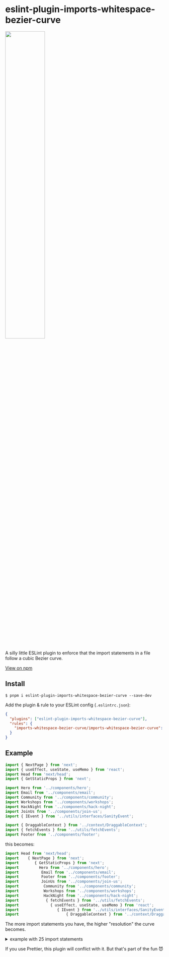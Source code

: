 # eslint-plugin-imports-whitespace-bezier-curve

<img src="https://github.com/MatthewStanciu/eslint-plugin-imports-whitespace-bezier-curve/assets/14811170/977689d1-5873-453d-8d10-6abfde40b991" width="50%" />

A silly little ESLint plugin to enforce that the import statements in a file follow a cubic Bezier curve.

[View on npm](https://www.npmjs.com/package/eslint-plugin-imports-whitespace-bezier-curve)

## Install

`$ pnpm i eslint-plugin-imports-whitespace-bezier-curve --save-dev`

Add the plugin & rule to your ESLint config (`.eslintrc.json`):

```json
{
  "plugins": ["eslint-plugin-imports-whitespace-bezier-curve"],
  "rules": {
    "imports-whitespace-bezier-curve/imports-whitespace-bezier-curve": "warn"
  }
}
```

## Example

```js
import { NextPage } from 'next';
import { useEffect, useState, useMemo } from 'react';
import Head from 'next/head';
import { GetStaticProps } from 'next';

import Hero from '../components/hero';
import Email from '../components/email';
import Community from '../components/community';
import Workshops from '../components/workshops';
import HackNight from '../components/hack-night';
import JoinUs from '../components/join-us';
import { IEvent } from '../utils/interfaces/SanityEvent';

import { DraggableContext } from '../context/DraggableContext';
import { fetchEvents } from '../utils/fetchEvents';
import Footer from '../components/footer';
```

this becomes:

```js
import Head from 'next/head';
import    { NextPage } from 'next';
import       { GetStaticProps } from 'next';
import         Hero from '../components/hero';
import          Email from '../components/email';
import          Footer from '../components/footer';
import          JoinUs from '../components/join-us';
import           Community from '../components/community';
import           Workshops from '../components/workshops';
import           HackNight from '../components/hack-night';
import            { fetchEvents } from '../utils/fetchEvents';
import              { useEffect, useState, useMemo } from 'react';
import                 { IEvent } from '../utils/interfaces/SanityEvent';
import                     { DraggableContext } from '../context/DraggableContext';
```

The more import statements you have, the higher "resolution" the curve becomes.

<details>

<summary>example with 25 import statements</summary>

```js
import Test1 from 'a';
import Test2 from 'bv';
import Test3 from 'ckj';
import Test4 from 'dqwe';
import Test5 from 'fniru';
import Test6 from 'gtshjy';
import Test7 from 'haklsdh';
import Test8 from 'ipmjelqs';
import Test9 from 'jdmwekfle';
import Test10 from 'kjawioefjw';
import Test11 from 'lheuaklsjfl';
import Test13 from 'nahdslieurnb';
import Test12 from 'mgdlqwejtskj';
import Test14 from 'ogdkwmeurkfhd';
import Test15 from 'pxnfhekjslfheu';
import Test16 from 'qamjdhwuierkhfn';
import Test17 from 'rqnsgldkwmeufhls';
import Test18 from 'siqhekjdwmurflgl';
import Test19 from 'tjwhedklweurflhwe';
import Test20 from 'ukdhslwekjrfhlweju';
import Test21 from 'vsndlkwjeurhflejrh';
import Test22 from 'wjdkshlekwurhflejsd';
import Test23 from 'xahdksjlekwjhrflejwr';
import Test24 from 'yksjdhfkjwehrfkjwehr';
import Test25 from 'zkjshdfkjwehrfkljwehrf';
```

this becomes:

```js
import Test1 from 'a';
import   Test2 from 'bv';
import      Test3 from 'ckj';
import        Test4 from 'dqwe';
import         Test5 from 'fniru';
import           Test6 from 'gtshjy';
import           Test7 from 'haklsdh';
import            Test8 from 'ipmjelqs';
import             Test9 from 'jdmwekfle';
import             Test10 from 'kjawioefjw';
import             Test11 from 'lheuaklsjfl';
import             Test13 from 'nahdslieurnb';
import             Test12 from 'mgdlqwejtskj';
import             Test14 from 'ogdkwmeurkfhd';
import             Test15 from 'pxnfhekjslfheu';
import             Test16 from 'qamjdhwuierkhfn';
import             Test17 from 'rqnsgldkwmeufhls';
import              Test18 from 'siqhekjdwmurflgl';
import               Test19 from 'tjwhedklweurflhwe';
import               Test20 from 'ukdhslwekjrfhlweju';
import                 Test21 from 'vsndlkwjeurhflejrh';
import                  Test22 from 'wjdkshlekwurhflejsd';
import                    Test23 from 'xahdksjlekwjhrflejwr';
import                       Test24 from 'yksjdhfkjwehrfkjwehr';
import                          Test25 from 'zkjshdfkjwehrfkljwehrf';
```
  
</details>

If you use Prettier, this plugin will conflict with it. But that's part of the fun 😈
